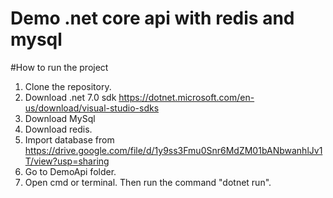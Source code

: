 # Demo .net core api with redis and mysql

#How to run the project
1. Clone the repository. 
2. Download .net 7.0 sdk https://dotnet.microsoft.com/en-us/download/visual-studio-sdks
3. Download MySql
4. Download redis.
5. Import database from https://drive.google.com/file/d/1y9ss3Fmu0Snr6MdZM01bANbwanhlJv1T/view?usp=sharing
6. Go to DemoApi folder.
7. Open cmd or terminal. Then run the command "dotnet run". 

